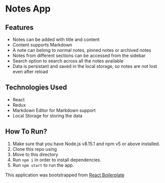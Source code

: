 # Notes App
## Features
* Notes can be added with title and content
* Content supports Markdown
* A note can belong to normal notes, pinned notes or archived notes
* Notes from different sections can be accessed from the sidebar
* Search option to search across all the notes available
* Data is persistant and saved in the local storage, so notes are not lost even after reload
  

## Technologies Used
* React
* Redux
* Markdown Editor for Markdown support
* Local Storage for storing the data

## How To Run?
1.  Make sure that you have Node.js v8.15.1 and npm v5 or above installed.
2.  Clone this repo using
3.  Move to this directory
4.  Run `npm i` in order to install dependencies.
5.  Run `npm start` to run the app.

This application was bootstrapped from [React Boilerplate](https://github.com/react-boilerplate/react-boilerplate)
